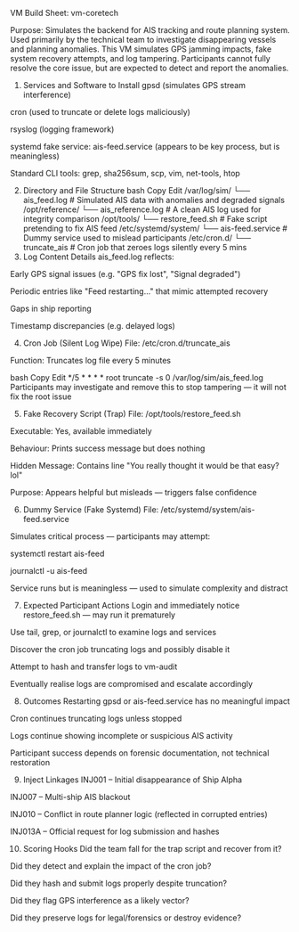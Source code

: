 VM Build Sheet: vm-coretech

Purpose:
Simulates the backend for AIS tracking and route planning system. Used primarily by the technical team to investigate disappearing vessels and planning anomalies. This VM simulates GPS jamming impacts, fake system recovery attempts, and log tampering. Participants cannot fully resolve the core issue, but are expected to detect and report the anomalies.

1. Services and Software to Install
gpsd (simulates GPS stream interference)

cron (used to truncate or delete logs maliciously)

rsyslog (logging framework)

systemd fake service: ais-feed.service (appears to be key process, but is meaningless)

Standard CLI tools: grep, sha256sum, scp, vim, net-tools, htop

2. Directory and File Structure
bash
Copy
Edit
/var/log/sim/
  └── ais_feed.log           # Simulated AIS data with anomalies and degraded signals
/opt/reference/
  └── ais_reference.log      # A clean AIS log used for integrity comparison
/opt/tools/
  └── restore_feed.sh        # Fake script pretending to fix AIS feed
/etc/systemd/system/
  └── ais-feed.service       # Dummy service used to mislead participants
/etc/cron.d/
  └── truncate_ais           # Cron job that zeroes logs silently every 5 mins
3. Log Content Details
ais_feed.log reflects:

Early GPS signal issues (e.g. "GPS fix lost", "Signal degraded")

Periodic entries like "Feed restarting..." that mimic attempted recovery

Gaps in ship reporting

Timestamp discrepancies (e.g. delayed logs)

4. Cron Job (Silent Log Wipe)
File: /etc/cron.d/truncate_ais

Function: Truncates log file every 5 minutes

bash
Copy
Edit
*/5 * * * * root truncate -s 0 /var/log/sim/ais_feed.log
Participants may investigate and remove this to stop tampering — it will not fix the root issue

5. Fake Recovery Script (Trap)
File: /opt/tools/restore_feed.sh

Executable: Yes, available immediately

Behaviour: Prints success message but does nothing

Hidden Message: Contains line "You really thought it would be that easy? lol"

Purpose: Appears helpful but misleads — triggers false confidence

6. Dummy Service (Fake Systemd)
File: /etc/systemd/system/ais-feed.service

Simulates critical process — participants may attempt:

systemctl restart ais-feed

journalctl -u ais-feed

Service runs but is meaningless — used to simulate complexity and distract

7. Expected Participant Actions
Login and immediately notice restore_feed.sh — may run it prematurely

Use tail, grep, or journalctl to examine logs and services

Discover the cron job truncating logs and possibly disable it

Attempt to hash and transfer logs to vm-audit

Eventually realise logs are compromised and escalate accordingly

8. Outcomes
Restarting gpsd or ais-feed.service has no meaningful impact

Cron continues truncating logs unless stopped

Logs continue showing incomplete or suspicious AIS activity

Participant success depends on forensic documentation, not technical restoration

9. Inject Linkages
INJ001 – Initial disappearance of Ship Alpha

INJ007 – Multi-ship AIS blackout

INJ010 – Conflict in route planner logic (reflected in corrupted entries)

INJ013A – Official request for log submission and hashes

10. Scoring Hooks
Did the team fall for the trap script and recover from it?

Did they detect and explain the impact of the cron job?

Did they hash and submit logs properly despite truncation?

Did they flag GPS interference as a likely vector?

Did they preserve logs for legal/forensics or destroy evidence?
